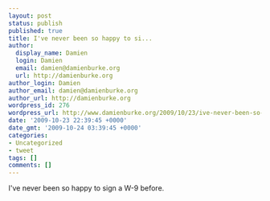 ```yaml
---
layout: post
status: publish
published: true
title: I've never been so happy to si...
author:
  display_name: Damien
  login: Damien
  email: damien@damienburke.org
  url: http://damienburke.org
author_login: Damien
author_email: damien@damienburke.org
author_url: http://damienburke.org
wordpress_id: 276
wordpress_url: http://www.damienburke.org/2009/10/23/ive-never-been-so-happy-to-si/
date: '2009-10-23 22:39:45 +0000'
date_gmt: '2009-10-24 03:39:45 +0000'
categories:
- Uncategorized
- tweet
tags: []
comments: []
---
```

<p>I've never been so happy to sign a W-9 before.</p>

